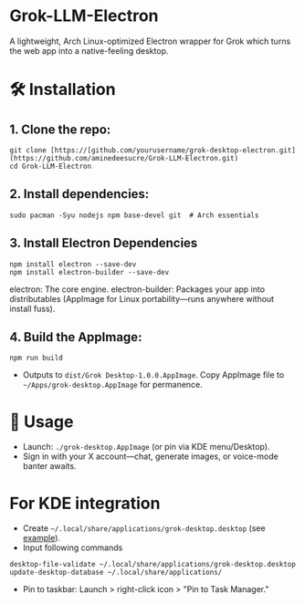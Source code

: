 # Grok-LLM-Electron

A lightweight, Arch Linux-optimized Electron wrapper for Grok which turns the web app into a native-feeling desktop.





# 🛠️ Installation

## 1. Clone the repo:

   ```
   git clone [https://[github.com/yourusername/grok-desktop-electron.git](https://github.com/aminedeesucre/Grok-LLM-Electron.git)
   cd Grok-LLM-Electron
   ```


## 2. Install dependencies:

   ```
   sudo pacman -Syu nodejs npm base-devel git  # Arch essentials
   ```

## 3. Install Electron Dependencies

   ```
   npm install electron --save-dev
   npm install electron-builder --save-dev
   ```

   electron: The core engine.
   electron-builder: Packages your app into distributables (AppImage for Linux portability—runs anywhere without install fuss).


## 4. Build the AppImage:

   ```
   npm run build
   ```
   - Outputs to `dist/Grok Desktop-1.0.0.AppImage`. Copy AppImage file to `~/Apps/grok-desktop.AppImage` for permanence.

# 🚀 Usage

- Launch: `./grok-desktop.AppImage` (or pin via KDE menu/Desktop).
- Sign in with your X account—chat, generate images, or voice-mode banter awaits.

# For KDE integration

- Create `~/.local/share/applications/grok-desktop.desktop` (see [example]([grok-desktop.desktop](https://github.com/aminedeesucre/Grok-LLM-Electron/blob/main/grok-desktop.desktop))).
- Input following commands
```
desktop-file-validate ~/.local/share/applications/grok-desktop.desktop
update-desktop-database ~/.local/share/applications/
```

- Pin to taskbar: Launch > right-click icon > "Pin to Task Manager."

